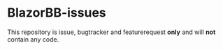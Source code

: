 # BlazorBB-issues
This repository is issue, bugtracker and featurerequest **only** and will **not** contain any code.
